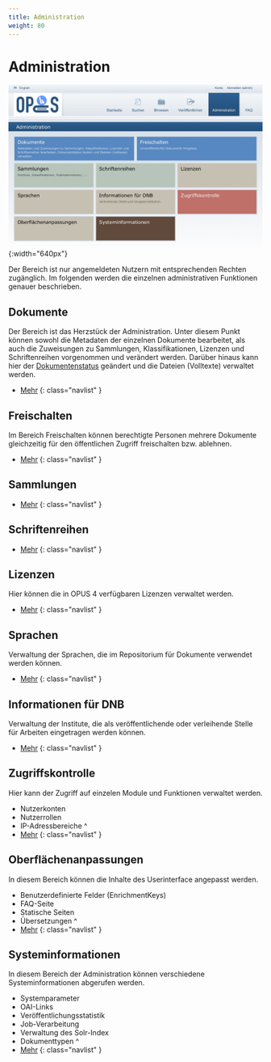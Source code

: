 ```yaml
---
title: Administration
weight: 80
---
```


# Administration

![Menü](../img/admin/sc_admin_menu.jpg){:width="640px"}

Der Bereich ist nur angemeldeten Nutzern mit entsprechenden Rechten zugänglich. Im folgenden werden die einzelnen
administrativen Funktionen genauer beschrieben.

## Dokumente

Der Bereich ist das Herzstück der Administration. Unter diesem Punkt können sowohl die Metadaten
der einzelnen Dokumente bearbeitet, als auch die Zuweisungen zu Sammlungen, Klassifikationen,
Lizenzen und Schriftenreihen vorgenommen und verändert werden. Darüber hinaus kann hier der
[Dokumentenstatus](/userdoc/features/workflow.html) geändert und die Dateien (Volltexte) verwaltet werden.

* [Mehr](documents.html)
{: class="navlist" }

## Freischalten

Im Bereich Freischalten können berechtigte Personen mehrere Dokumente gleichzeitig für den öffentlichen Zugriff
freischalten bzw. ablehnen.

* [Mehr](review.html)
{: class="navlist" }

## Sammlungen



* [Mehr](collections.html)
{: class="navlist" }

## Schriftenreihen

* [Mehr](series.html)
{: class="navlist" }

## Lizenzen

Hier können die in OPUS 4 verfügbaren Lizenzen verwaltet werden.

* [Mehr](licences.html)
{: class="navlist" }

## Sprachen

Verwaltung der Sprachen, die im Repositorium für Dokumente verwendet werden können.

* [Mehr](languages.html)
{: class="navlist" }

## Informationen für DNB

Verwaltung der Institute, die als veröffentlichende oder verleihende Stelle für Arbeiten eingetragen werden können.

* [Mehr](institutes.html)
{: class="navlist" }

## Zugriffskontrolle

Hier kann der Zugriff auf einzelen Module und Funktionen verwaltet werden.

* Nutzerkonten
* Nutzerrollen
* IP-Adressbereiche
^
* [Mehr](security.html)
{: class="navlist" }

## Oberflächenanpassungen

In diesem Bereich können die Inhalte des Userinterface angepasst werden.

* Benutzerdefinierte Felder (EnrichmentKeys)
* FAQ-Seite
* Statische Seiten
* Übersetzungen
^
* [Mehr](userinterface.html)
{: class="navlist" }

## Systeminformationen

In diesem Bereich der Administration können verschiedene Systeminformationen abgerufen werden.

* Systemparameter
* OAI-Links
* Veröffentlichungsstatistik
* Job-Verarbeitung
* Verwaltung des Solr-Index
* Dokumenttypen
^
* [Mehr](info.html)
{: class="navlist" }
